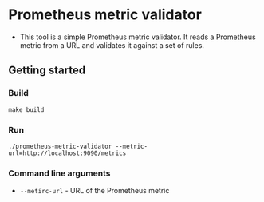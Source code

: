# Prometheus metric validator

- This tool is a simple Prometheus metric validator. It reads a Prometheus metric from a URL and validates it against a
  set of rules.

## Getting started

### Build

```shell
make build
```

### Run

```shell
./prometheus-metric-validator --metric-url=http://localhost:9090/metrics
```

### Command line arguments
- `--metirc-url` - URL of the Prometheus metric
